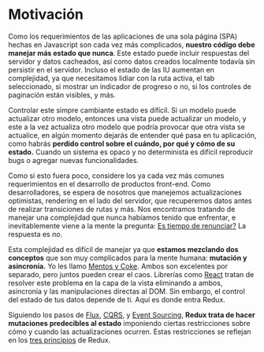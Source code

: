 # Motivación

Como los requerimientos de las aplicaciones de una sola página (SPA) hechas en Javascript son cada vez más complicados, **nuestro código debe manejar más estado que nunca**. Este estado puede incluir respuestas del servidor y datos cacheados, así como datos creados localmente todavía sin persistir en el servidor. Incluso el estado de las IU aumentan en complejidad, ya que necesitamos lidiar con la ruta activa, el tab seleccionado, si mostrar un indicador de progreso o no, si los controles de paginación están visibles, y más.

Controlar este simpre cambiante estado es difícil. Si un modelo puede actualizar otro modelo, entonces una vista puede actualizar un modelo, y este a la vez actualiza otro modelo que podría provocar que otra vista se actualice, en algún momento dejarás de entender qué pasa en tu aplicación, como habrás **perdido control sobre el cuándo, por qué y cómo de su estado.** Cuando un sistema es opaco y no determinista es difícil reproducir bugs o agregar nuevas funcionalidades.

Como si esto fuera poco, considere los ya cada vez más comunes requerimientos en el desarrollo de productos front-end. Como desarrolladores, se espera de nosotros que manejemos actualizaciones optimistas, rendering en el lado del servidor, que recuperemos datos antes de realizar transiciones de rutas y más. Nos encontramos tratando de manejar una complejidad que nunca habíamos tenido que enfrentar, e inevitablemente viene a la mente la pregunta: [Es tiempo de renunciar?](http://www.quirksmode.org/blog/archives/2015/07/stop_pushing_th.html) La respuesta es _no_. 

Esta complejidad es difícil de manejar ya que **estamos mezclando dos conceptos** que son muy complicados para la mente humana: **mutación y asincronía.** Yo les llamo [Mentos y Coke](https://en.wikipedia.org/wiki/Diet_Coke_and_Mentos_eruption). Ambos son excelentes por separado, pero juntos pueden crear el caos. Librerías como [React](http://facebook.github.io/react) tratan de resolver este problema en la capa de la vista eliminando a ambos, asincronía y las manipulaciones directas al DOM. Sin embargo, el control del estado de tus datos depende de ti. Aquí es donde entra Redux.

Siguiendo los pasos de [Flux](http://facebook.github.io/flux), [CQRS](http://martinfowler.com/bliki/CQRS.html), y [Event Sourcing](http://martinfowler.com/eaaDev/EventSourcing.html), **Redux trata de hacer mutaciones predecibles al estado** imponiendo ciertas restricciones sobre cómo y cuando las actualizaciones ocurren. Estas restricciones se reflejan en los [tres principios](ThreePrinciples.md) de Redux.
